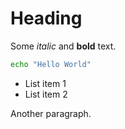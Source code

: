 # Heading

Some _italic_ and **bold** text.

```bash
echo "Hello World"
```

- List item 1
- List item 2

Another paragraph.
